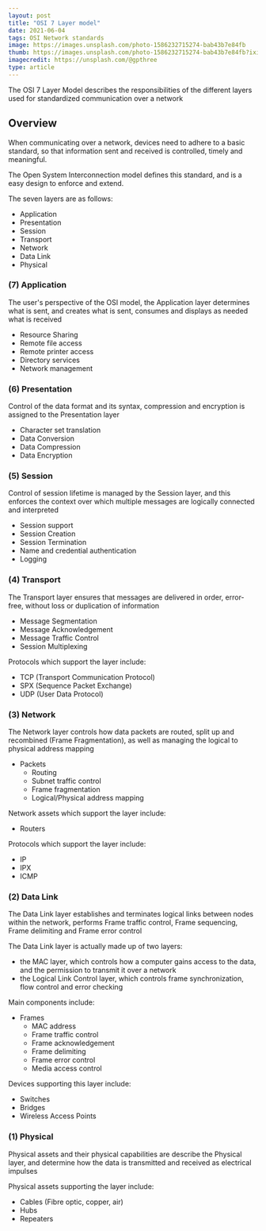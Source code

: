 ```yaml
---
layout: post
title: "OSI 7 Layer model"
date: 2021-06-04
tags: OSI Network standards
image: https://images.unsplash.com/photo-1586232715274-bab43b7e84fb
thumb: https://images.unsplash.com/photo-1586232715274-bab43b7e84fb?ixid=MnwxMjA3fDB8MHxzZWFyY2h8NTB8fGxheWVyc3xlbnwwfHwwfHw%3D&ixlib=rb-1.2.1&auto=format&fit=crop&w=500&q=60
imagecredit: https://unsplash.com/@gpthree
type: article
---
```


The OSI 7 Layer Model describes the responsibilities of the different layers used for standardized communication over a network

## Overview

When communicating over a network, devices need to adhere to a basic standard, so that information sent and received is controlled, timely and meaningful.

The Open System Interconnection model defines this standard, and is a easy design to enforce and extend.

The seven layers are as follows:

- Application
- Presentation
- Session
- Transport
- Network
- Data Link
- Physical

### (7) Application

The user's perspective of the OSI model, the Application layer determines what is sent, and creates what is sent, consumes and displays as needed what is received

- Resource Sharing
- Remote file access
- Remote printer access
- Directory services
- Network management

### (6) Presentation

Control of the data format and its syntax, compression and encryption is assigned to the Presentation layer

- Character set translation
- Data Conversion
- Data Compression
- Data Encryption

### (5) Session

Control of session lifetime is managed by the Session layer, and this enforces the context over which multiple messages are logically connected and interpreted

- Session support
- Session Creation
- Session Termination
- Name and credential authentication
- Logging

### (4) Transport

The Transport layer ensures that messages are delivered in order, error-free, without loss or duplication of information

  - Message Segmentation
  - Message Acknowledgement
  - Message Traffic Control
  - Session Multiplexing

Protocols which support the layer include:
- TCP (Transport Communication Protocol)
- SPX (Sequence Packet Exchange)
- UDP (User Data Protocol)

### (3) Network

The Network layer controls how data packets are routed, split up and recombined (Frame Fragmentation), as well as managing the logical to physical address mapping 

- Packets
  - Routing
  - Subnet traffic control
  - Frame fragmentation
  - Logical/Physical address mapping

Network assets which support the layer include:
- Routers

Protocols which support the layer include:
- IP
- IPX
- ICMP

### (2) Data Link

The Data Link layer establishes and terminates logical links between nodes within the network, performs Frame traffic control, Frame sequencing, Frame delimiting and Frame error control

The Data Link layer is actually made up of two layers:

- the MAC layer, which controls how a computer gains access to the data, and the permission to transmit it over a network
- the Logical Link Control layer, which controls frame synchronization, flow control and error checking

Main components include:
- Frames
  - MAC address 
  - Frame traffic control
  - Frame acknowledgement
  - Frame delimiting
  - Frame error control
  - Media access control

Devices supporting this layer include:
- Switches
- Bridges
- Wireless Access Points

### (1) Physical

Physical assets and their physical capabilities are describe the Physical layer, and determine how the data is transmitted and received as electrical impulses 

Physical assets supporting the layer include:
- Cables (Fibre optic, copper, air)
- Hubs
- Repeaters